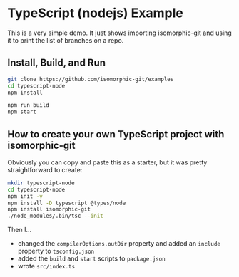 # TypeScript (nodejs) Example

This is a very simple demo. It just shows importing isomorphic-git and using it to print the list of branches on a repo.

## Install, Build, and Run

```sh
git clone https://github.com/isomorphic-git/examples
cd typescript-node
npm install

npm run build
npm start
```

## How to create your own TypeScript project with isomorphic-git

Obviously you can copy and paste this as a starter, but it was pretty straightforward to create:

```sh
mkdir typescript-node
cd typescript-node
npm init -y
npm install -D typescript @types/node
npm install isomorphic-git
./node_modules/.bin/tsc --init
```

Then I...

- changed the `compilerOptions.outDir` property and added an `include` property to `tsconfig.json`
- added the `build` and `start` scripts to `package.json`
- wrote `src/index.ts`
